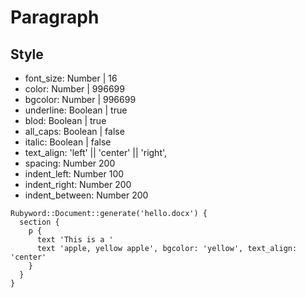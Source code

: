 # Paragraph

## Style
+ font_size: Number | 16
+ color: Number | 996699
+ bgcolor: Number | 996699
+ underline: Boolean | true
+ blod: Boolean | true
+ all_caps: Boolean | false
+ italic: Boolean | false
+ text_align: 'left' || 'center' || 'right',
+ spacing: Number 200
+ indent_left: Number 100
+ indent_right: Number 200
+ indent_between: Number 200

```
Rubyword::Document::generate('hello.docx') {
  section {
    p {
      text 'This is a '
      text 'apple, yellow apple', bgcolor: 'yellow', text_align: 'center'
    }
  }
}
```